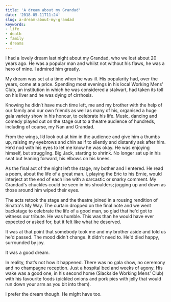 ```yaml
---
title: 'A dream about my Grandad'
date: '2018-05-11T11:24'
slug: a-dream-about-my-grandad
keywords:
- life
- death
- family
- dreams
---
```




I had a lovely dream last night about my Grandad, who we lost about 20 years ago. He was a popular man and whilst not without his flaws, he was a hero of mine. I admired him greatly.





My dream was set at a time when he was ill. His popularity had, over the years, come at a price. Spending most evenings in his local Working Mens' Club, an institution in which he was considered a stalwart, had taken its toll on his liver and he was dying of cirrhosis.





Knowing he didn’t have much time left, me and my brother with the help of our family and our own friends as well as many of his, organised a huge gala variety show in his honour, to celebrate his life. Music, dancing and comedy played out on the stage out to a theatre audience of hundreds, including of course, my Nan and Grandad.





From the wings, I’d look out at him in the audience and give him a thumbs up, raising my eyebrows and chin as if to silently and distantly ask after him. He’d nod with his eyes to let me know he was okay. He was enjoying himself, but struggling. Big Jack, starting to shrink. No longer sat up in his seat but leaning forward, his elbows on his knees.





As the final act of the night left the stage, my bother and I entered. He read a poem, about the life of a great man. I, playing the Eric to his Ernie, would interject at the end of each line with a sarcastic or snarky comment. My Grandad's chuckles could be seen in his shoulders; jogging up and down as those around him wiped their eyes.





The acts retook the stage and the theatre joined in a rousing rendition of Sinatra's My Way. The curtain dropped on the final note and we went backstage to celebrate the life of a good man, so glad that he'd got to witness our tribute. He was humble. This was than he would have ever expected or asked for, but it felt like what he deserved.





It was at that point that somebody took me and my brother aside and told us he'd passed. The mood didn't change. It didn't need to. He'd died happy, surrounded by joy.





It was a good dream.





In reality, that’s not how it happened. There was no gala show, no ceremony and no champagne reception. Just a hospital bed and weeks of agony. His wake was a good one, in his second home (Slackside Working Mens' Club) with his favourite foods (pickled onions and pork pies with jelly that would run down your arm as you bit into them).





I prefer the dream though. He might have too.
